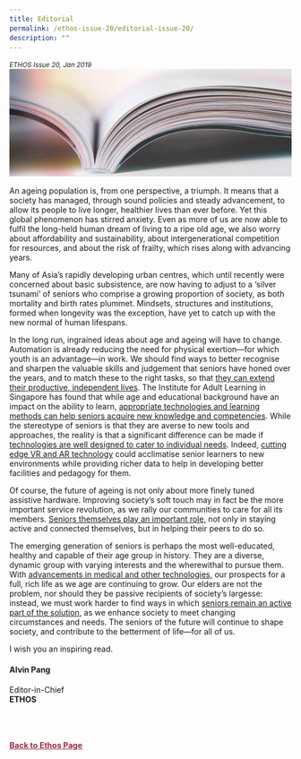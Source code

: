 ```yaml
---
title: Editorial
permalink: /ethos-issue-20/editorial-issue-20/
description: ""
---
```

<style>

.back a
{
	color: #9f2943;
	font-weight: bold;
}

#banner img
{
	width:100%;
}
	
.author
{
border-bottom: 1px solid black;
margin-top:40px;
padding-bottom:30px;
border-top: 1px solid black;	

}

.author p {
	font-size: 0.9em;
	line-height:24px !important;
	}	

.break
{
   border-top: 1px solid  black;
   border-bottom: 1px solid black;
	 padding:20px;
	text-align:center;
	margin-top:50px;
}
	
.break1
{
font-family: Georgia;
	font-size:20px;
	font-style: italic;
	font-weight: bold;
}

.boxheader {
	color: white !important;
	}	

.containerbox {
	background-color: #B7C9E2;
	border-radius: 10px;
	padding: 5%;
	margin-top: 5%;
	
	}	

li {
	font-size: 15px !important;
	
	}	

</style>

<em><small>ETHOS Issue 20, Jan 2019</small></em>
<img src="/images/Landing_Banner_Images/knowledge_editorial_banner_01.jpg">

  
<p>An ageing population is, from one perspective, a triumph. It means that a society has managed, through sound policies and steady advancement, to allow its people to live longer, healthier lives than ever before. Yet this global phenomenon has stirred&nbsp;anxiety. Even as more of us are now able to fulfil the long-held human dream of living to a ripe old age, we also worry about affordability and sustainability, about intergenerational competition for resources, and about the risk of frailty, which rises along with advancing years.</p>  
  
<p>Many of Asia’s rapidly developing urban centres, which until recently were concerned about basic subsistence, are now having to adjust to a ‘silver tsunami’ of seniors who comprise a growing proportion of society, as both mortality and birth rates plummet. Mindsets, structures and institutions, formed when longevity was the exception, have yet to catch up with the new normal of human lifespans.</p>  
  
<p>In the long run, ingrained ideas about age and ageing will have to change. Automation is already reducing the&nbsp;need for physical exertion—for which youth is an advantage—in work. We should find ways to better recognise and sharpen the valuable skills and judgement that seniors have honed over the years, and to match these to the right tasks, so that <a target="_blank" href="/ethos-issue-20/reimagining-productive-longevity/">they can extend their productive, independent lives</a>. The Institute for Adult Learning in Singapore has found that while age and educational background have an impact on the ability to learn, <a target="_blank" href="/ethos-issue-20/lifelong-learning-and-ageing-evidence-from-singapore/">appropriate technologies and learning methods can help seniors acquire new knowledge and competencies</a>. While the stereotype of seniors is that they are averse to new tools and approaches, the reality is that a significant difference can be made if <a target="_blank" href="/ethos-issue-20/humanising-technology-for-older-adults/">technologies are well designed to cater to individual needs</a>. Indeed, <a target="_blank" href="/ethos-issue-20/promoting-active-ageing-through-virtual-augmented-reality/">cutting edge VR and AR technology</a>&nbsp;could acclimatise senior learners to new environments while providing richer data to help in developing better facilities and pedagogy for them.</p>  
  
<p>Of course, the future of ageing is not only about more finely tuned assistive&nbsp;hardware. Improving society’s soft touch may in fact be the more important service revolution, as we rally our communities to care for all its members. <a target="_blank" href="/ethos-issue-20/positive-ageing-how-can-we-make-it-happen/">Seniors themselves play an important role,</a> not only in staying active and connected themselves, but in helping their peers to do so.</p>  
  
<p>The emerging generation of seniors is perhaps the most well-educated, healthy and capable of their age group in history. They are a diverse, dynamic group with varying interests and the wherewithal to pursue them. With <a target="_blank" href="/ethos-issue-20/from-ageing-to-augmented-longevity/">advancements in medical and other technologies,</a> our prospects for a full, rich life as we age are continuing to grow. Our elders are not the problem, nor should they be passive recipients of society’s largesse: instead, we must work harder to find ways in which <a target="_blank" href="/ethos-issue-20/living-with-independence-and-purpose/">seniors remain an active part&nbsp;of the solution,</a> as we enhance society to meet changing circumstances and needs. The seniors of the future will continue to shape society, and contribute to the betterment of life—for all of us.</p>  
  
<p>I wish you an inspiring read.</p>  
  
<h4>Alvin Pang</h4>  
  
<p>Editor-in-Chief  
<br>  
<strong>ETHOS</strong></p>  
  
<br>  
  




<br>
<br>	
<div class="back">
<a href="/ethos/">Back to Ethos Page</a>	
</div>
